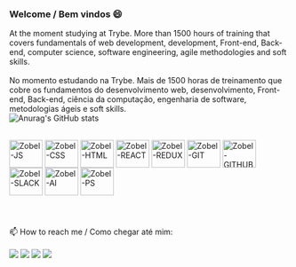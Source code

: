 ### Welcome / Bem vindos 😄
At the moment studying at Trybe. More than 1500 hours of training that covers fundamentals of web development, development, Front-end, Back-end, computer science, software engineering, agile methodologies and soft skills.
<br>
<br>
No momento estudando na Trybe. Mais de 1500 horas de treinamento que cobre os fundamentos do desenvolvimento web, desenvolvimento, Front-end, Back-end, ciência da computação, engenharia de software, metodologias ágeis e soft skills.
<br>
![Anurag's GitHub stats](https://github-readme-stats.vercel.app/api?username=Guilherme-Zobel&include_all_commits=true&include_all_commits=true&show_icons=true&count_private=true&theme=radical)
<br>


<div style="display: inline_block"><br>
<img align="center" alt="Zobel-JS" height="50" width="60" src="https://cdn.jsdelivr.net/gh/devicons/devicon/icons/javascript/javascript-original.svg" />
<img align="center" alt="Zobel-CSS" height="50" width="60" src="https://cdn.jsdelivr.net/gh/devicons/devicon/icons/css3/css3-original.svg" />
<img align="center" alt="Zobel-HTML" height="50" width="60" src="https://cdn.jsdelivr.net/gh/devicons/devicon/icons/html5/html5-original.svg" />
  <img align="center" alt="Zobel-REACT" height="50" width="60"  src="https://cdn.jsdelivr.net/gh/devicons/devicon/icons/react/react-original.svg" />
    <img  align="center" alt="Zobel-REDUX" height="50" width="60"  src="https://cdn.jsdelivr.net/gh/devicons/devicon/icons/redux/redux-original.svg" />
  <img align="center" alt="Zobel-GIT" height="50" width="60" src="https://cdn.jsdelivr.net/gh/devicons/devicon/icons/git/git-original.svg" />
 <img align="center" alt="Zobel-GITHUB" height="50" width="60" src="https://cdn.jsdelivr.net/gh/devicons/devicon/icons/github/github-original.svg" />
  <img  align="center" alt="Zobel-SLACK" height="50" width="60"  src="https://cdn.jsdelivr.net/gh/devicons/devicon/icons/slack/slack-original.svg" />
  <img align="center" alt="Zobel-AI" height="50" width="60" src="https://cdn.jsdelivr.net/gh/devicons/devicon/icons/illustrator/illustrator-plain.svg" />
  <img align="center" alt="Zobel-PS" height="50" width="60" src="https://cdn.jsdelivr.net/gh/devicons/devicon/icons/photoshop/photoshop-plain.svg" />
</div>

#


   
<div style="display: inline_block"><br>
📫 How to reach me / Como chegar até mim: <br>
  <br>
<a href="https://www.linkedin.com/in/guilherme-zobel/"><img src="https://img.shields.io/badge/LinkedIn-0077B5?style=for-the-badge&logo=linkedin&logoColor=white"></a>
  <a href="https://www.linkedin.com/in/guilherme-zobel/"><img src="https://img.shields.io/badge/WhatsApp-25D366?style=for-the-badge&logo=whatsapp&logoColor=white"></a>
  <a href="https://www.linkedin.com/in/guilherme-zobel/"><img src="https://img.shields.io/badge/Gmail-D14836?style=for-the-badge&logo=gmail&logoColor=white"></a>
  <a href="https://www.linkedin.com/in/guilherme-zobel/"><img src="https://img.shields.io/badge/Instagram-E4405F?style=for-the-badge&logo=instagram&logoColor=white"></a>
</div>


<!--
**Guilherme-Zobel/Guilherme-Zobel** is a ✨ _special_ ✨ repository because its `README.md` (this file) appears on your GitHub profile.

Here are some ideas to get you started:

- 🔭 I’m currently working on ...
- 🌱 I’m currently learning ...
- 👯 I’m looking to collaborate on ...
- 🤔 I’m looking for help with ...
- 💬 Ask me about ...
- 📫 How to reach me: ...
- 😄 Pronouns: ...
- ⚡ Fun fact: ...
-->
